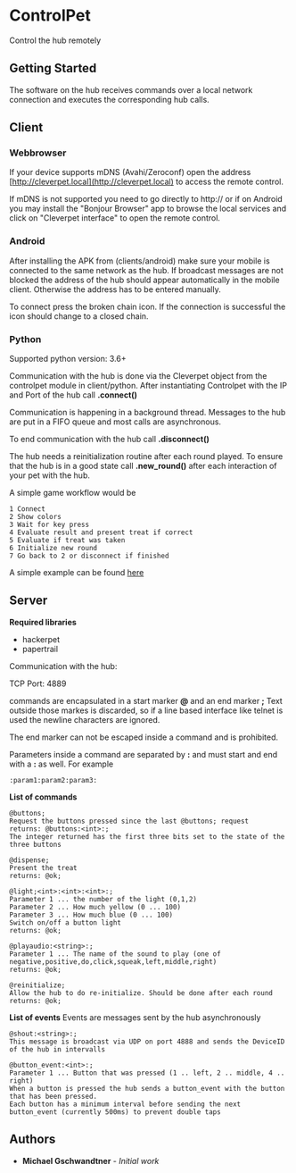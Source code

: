 # ControlPet

Control the hub remotely

## Getting Started

The software on the hub receives commands over a local network connection and executes the corresponding hub calls.

## Client

### Webbrowser

If your device supports mDNS (Avahi/Zeroconf) open the address [http://cleverpet.local](http://cleverpet.local) to access the remote control. 

If mDNS is not supported you need to go directly to http://<ip address of your hub> or if on Android you may install the "Bonjour Browser" app to browse the local services and click on "Cleverpet interface" to open the remote control.

### Android

After installing the APK from (clients/android) make sure your mobile is connected to the same network as the hub. If broadcast messages are not blocked the address of the hub should appear automatically in the mobile client. Otherwise the address has to be entered manually.

To connect press the broken chain icon. If the connection is successful the icon should change to a closed chain.

### Python

Supported python version: 3.6+

Communication with the hub is done via the Cleverpet object from the controlpet module in client/python. After instantiating Controlpet with the IP and Port of the hub call **.connect()**

Communication is happening in a background thread. Messages to the hub are put in a FIFO queue and most calls are asynchronous.

To end communication with the hub call **.disconnect()**

The hub needs a reinitialization routine after each round played. To ensure that the hub is in a good state call **.new_round()** after each interaction of your pet with the hub.

A simple game workflow would be

    1 Connect
    2 Show colors
    3 Wait for key press
    4 Evaluate result and present treat if correct
    5 Evaluate if treat was taken
    6 Initialize new round
    7 Go back to 2 or disconnect if finished

A simple example can be found [here](client/python/basic_example.py)


## Server

**Required libraries**

* hackerpet
* papertrail

Communication with the hub:

TCP Port: 4889

commands are encapsulated in a start marker **@** and an end marker **;**
Text outside those markes is discarded, so if a line based interface like telnet is used the newline characters are ignored.

The end marker can not be escaped inside a command and is prohibited.

Parameters inside a command are separated by **:** and must start and end with a **:** as well.
For example 

    :param1:param2:param3:  

**List of commands**

    @buttons;
    Request the buttons pressed since the last @buttons; request
    returns: @buttons:<int>:;
    The integer returned has the first three bits set to the state of the three buttons 

    @dispense;
    Present the treat
    returns: @ok;

    @light;<int>:<int>:<int>:;
    Parameter 1 ... the number of the light (0,1,2)
    Parameter 2 ... How much yellow (0 ... 100)
    Parameter 3 ... How much blue (0 ... 100)
    Switch on/off a button light
    returns: @ok;

    @playaudio:<string>:;
    Parameter 1 ... The name of the sound to play (one of negative,positive,do,click,squeak,left,middle,right)
    returns: @ok;

    @reinitialize;
    Allow the hub to do re-initialize. Should be done after each round
    returns: @ok;

**List of events**
Events are messages sent by the hub asynchronously

    @shout:<string>:;
    This message is broadcast via UDP on port 4888 and sends the DeviceID of the hub in intervalls

    @button_event:<int>:;
    Parameter 1 ... Button that was pressed (1 .. left, 2 .. middle, 4 .. right)
    When a button is pressed the hub sends a button_event with the button that has been pressed.
    Each button has a minimum interval before sending the next button_event (currently 500ms) to prevent double taps


## Authors

* **Michael Gschwandtner** - *Initial work* 


